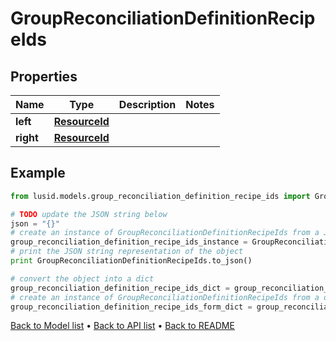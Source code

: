 # GroupReconciliationDefinitionRecipeIds


## Properties
Name | Type | Description | Notes
------------ | ------------- | ------------- | -------------
**left** | [**ResourceId**](ResourceId.md) |  | 
**right** | [**ResourceId**](ResourceId.md) |  | 

## Example

```python
from lusid.models.group_reconciliation_definition_recipe_ids import GroupReconciliationDefinitionRecipeIds

# TODO update the JSON string below
json = "{}"
# create an instance of GroupReconciliationDefinitionRecipeIds from a JSON string
group_reconciliation_definition_recipe_ids_instance = GroupReconciliationDefinitionRecipeIds.from_json(json)
# print the JSON string representation of the object
print GroupReconciliationDefinitionRecipeIds.to_json()

# convert the object into a dict
group_reconciliation_definition_recipe_ids_dict = group_reconciliation_definition_recipe_ids_instance.to_dict()
# create an instance of GroupReconciliationDefinitionRecipeIds from a dict
group_reconciliation_definition_recipe_ids_form_dict = group_reconciliation_definition_recipe_ids.from_dict(group_reconciliation_definition_recipe_ids_dict)
```
[Back to Model list](../README.md#documentation-for-models) &#8226; [Back to API list](../README.md#documentation-for-api-endpoints) &#8226; [Back to README](../README.md)


